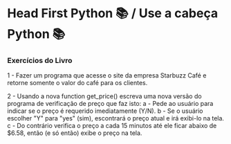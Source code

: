 # Head First Python  📚 / Use a cabeça Python 📚

### Exercícios do Livro

1 - Fazer um programa que acesse o site da empresa Starbuzz Café e retorne somente o valor do café para os clientes.

2 - Usando a nova function get_price() escreva uma nova versão do programa de verificação de preço que faz isto:
  a - Pede ao usuário para indicar se o preço é requerido imediatamente (Y/N).
  b - Se o usuário escolher "Y" para "yes" (sim), escontrará o preço atual e irá exibi-lo na tela.
  c - Do contrário verifica o preço a cada 15 minutos até ele ficar abaixo de $6.58, então (e só então) exibe o preço na tela.
